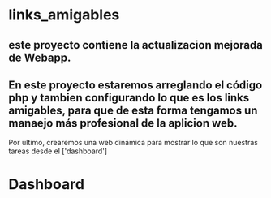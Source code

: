 # links_amigables
 este proyecto contiene la actualizacion mejorada de Webapp.
 ---
 En este proyecto estaremos arreglando el código php y tambien configurando lo que es los links amigables, para que de esta forma tengamos un manaejo más profesional de la aplicion web.
 --
Por ultimo, crearemos una web dinámica para mostrar lo que son nuestras tareas desde el ['dashboard']

<html>
<h1>Dashboard</h1>
</html>